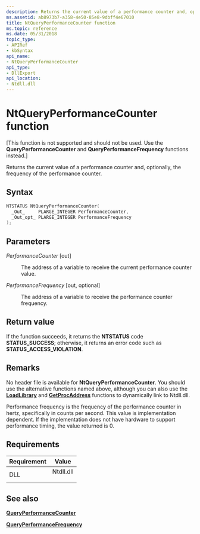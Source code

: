 ```yaml
---
description: Returns the current value of a performance counter and, optionally, the frequency of the performance counter.
ms.assetid: ab8973b7-a358-4e50-85e8-9dbff4e67010
title: NtQueryPerformanceCounter function
ms.topic: reference
ms.date: 05/31/2018
topic_type: 
- APIRef
- kbSyntax
api_name: 
- NtQueryPerformanceCounter
api_type: 
- DllExport
api_location: 
- Ntdll.dll
---
```


# NtQueryPerformanceCounter function

\[This function is not supported and should not be used. Use the **QueryPerformanceCounter** and **QueryPerformanceFrequency** functions instead.\]

Returns the current value of a performance counter and, optionally, the frequency of the performance counter.

## Syntax


```C++
NTSTATUS NtQueryPerformanceCounter(
  _Out_     PLARGE_INTEGER PerformanceCounter,
  _Out_opt_ PLARGE_INTEGER PerformanceFrequency
);
```



## Parameters

<dl> <dt>

*PerformanceCounter* \[out\]
</dt> <dd>

The address of a variable to receive the current performance counter value.

</dd> <dt>

*PerformanceFrequency* \[out, optional\]
</dt> <dd>

The address of a variable to receive the performance counter frequency.

</dd> </dl>

## Return value

If the function succeeds, it returns the **NTSTATUS** code **STATUS\_SUCCESS**; otherwise, it returns an error code such as **STATUS\_ACCESS\_VIOLATION**.

## Remarks

No header file is available for **NtQueryPerformanceCounter**. You should use the alternative functions named above, although you can also use the [**LoadLibrary**](/windows/win32/api/libloaderapi/nf-libloaderapi-loadlibrarya) and [**GetProcAddress**](/windows/win32/api/libloaderapi/nf-libloaderapi-getprocaddress) functions to dynamically link to Ntdll.dll.

Performance frequency is the frequency of the performance counter in hertz, specifically in counts per second. This value is implementation dependent. If the implementation does not have hardware to support performance timing, the value returned is 0.

## Requirements



| Requirement | Value |
|----------------|--------------------------------------------------------------------------------------|
| DLL<br/> | <dl> <dt>Ntdll.dll</dt> </dl> |



## See also

<dl> <dt>

[**QueryPerformanceCounter**](/windows/win32/api/profileapi/nf-profileapi-queryperformancecounter)
</dt> <dt>

[**QueryPerformanceFrequency**](/windows/win32/api/profileapi/nf-profileapi-queryperformancefrequency)
</dt> </dl>

 

 
